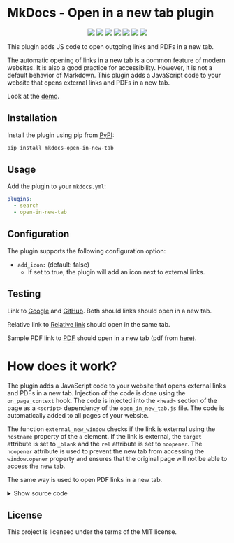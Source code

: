 # MkDocs - Open in a new tab plugin

<p align="center">
<a href="https://hits.seeyoufarm.com"><img src="https://hits.seeyoufarm.com/api/count/incr/badge.svg?url=https%3A%2F%2Fgithub.com%2FJakubAndrysek%2Fmkdocs-open-in-new-tab&count_bg=%2379C83D&title_bg=%23555555&icon=&icon_color=%23E7E7E7&title=hits&edge_flat=true"/></a>
<img src="https://img.shields.io/github/license/JakubAndrysek/mkdocs-open-in-new-tab?style=flat-square">
<img src="https://img.shields.io/github/v/release/JakubAndrysek/mkdocs-open-in-new-tab?style=flat-square">
<img src="https://img.shields.io/github/stars/JakubAndrysek/mkdocs-open-in-new-tab?style=flat-square">
<img src="https://img.shields.io/github/forks/JakubAndrysek/mkdocs-open-in-new-tab?style=flat-square">
<img src="https://img.shields.io/github/issues/JakubAndrysek/mkdocs-open-in-new-tab?style=flat-square">
<img src="https://static.pepy.tech/personalized-badge/mkdocs-open-in-new-tab?period=month&units=international_system&left_color=black&right_color=orange&left_text=Downloads">
</p>

This plugin adds JS code to open outgoing links and PDFs in a new tab.

The automatic opening of links in a new tab is a common feature of modern websites. It is also a good practice for accessibility. However, it is not a default behavior of Markdown. This plugin adds a JavaScript code to your website that opens external links and PDFs in a new tab.

Look at the [demo](https://newtab.kubaandrysek.cz/).

## Installation

Install the plugin using pip from [PyPI](https://pypi.org/project/mkdocs-open-in-new-tab/):

```bash
pip install mkdocs-open-in-new-tab
```

## Usage

Add the plugin to your `mkdocs.yml`:

```yaml
plugins:
  - search
  - open-in-new-tab
```

## Configuration

The plugin supports the following configuration option:

- `add_icon:` (default: false)
    - If set to true, the plugin will add an icon next to external links.


## Testing
Link to [Google](https://google.com) and [GitHub](https://github.com).
Both should links should open in a new tab.

Relative link to [Relative link](./docs/RelativeLink.md) should open in the same tab.

Sample PDF link to [PDF](./docs/assets/sample.pdf) should open in a new tab (pdf from [here](https://www.africau.edu/images/default/sample.pdf)).


# How does it work?
The plugin adds a JavaScript code to your website that opens external links and PDFs in a new tab. Injection of the code is done using the `on_page_context` hook. The code is injected into the `<head>` section of the page as a `<script>` dependency of the `open_in_new_tab.js` file. The code is automatically added to all pages of your website.


The function `external_new_window` checks if the link is external using the `hostname` property of the `a` element. If the link is external, the `target` attribute is set to `_blank` and the `rel` attribute is set to `noopener`. The `noopener` attribute is used to prevent the new tab from accessing the `window.opener` property and ensures that the original page will not be able to access the new tab.

The same way is used to open PDF links in a new tab.



<details><summary>Show source code</summary>
<p>

Look at this source <a href="https://github.com/JakubAndrysek/mkdocs-open-in-new-tab/blob/main/open_in_new_tab/js/open_in_new_tab.js">open_in_new_tab.js</a>:

```js
// Description: Open external links in a new tab and PDF links in a new tab
// Based on: https://jekyllcodex.org/without-plugin/new-window-fix/

// Open external links in a new window
function external_new_window() {
    for(let c = document.getElementsByTagName("a"), a = 0; a < c.length; a++) {
        let b = c[a];
        if(b.getAttribute("href") && b.host !== location.host) {
            b.target = "_blank";
            b.rel = "noopener";
        }
    }
}

// Open PDF links in a new window
function pdf_new_window() {
    if (!document.getElementsByTagName) {
        return false;
    }

    const extensions = ['.pdf', '.doc', '.docx', '.json', '.xls', '.xlsx', '.ppt', '.pptx', '.zip', '.rar', '.tar', '.gz', '.7z', '.bz2', '.xz', '.tgz', '.tar.gz'];
    let links = document.getElementsByTagName("a");

    for (let eleLink = 0; eleLink < links.length; eleLink++) {
        let href = links[eleLink].href.toLowerCase(); // Convert href to lowercase for case-insensitive matching

        if (extensions.some(ext => href.endsWith(ext))) {
            links[eleLink].onclick = function() {
                window.open(this.href);
                return false;
            }
        }
    }
}

function apply_rules() {
    external_new_window();
    pdf_new_window();
}

if (typeof document$ !== "undefined") {
    // Compatibility with mkdocs-material's instant loading feature
    document$.subscribe(function() {
        apply_rules();
    });
} else {
    // For browsers without mkdocs-material's instant loading feature
    document.addEventListener("DOMContentLoaded", function() {
        apply_rules();
    });
}

```

`open_in_new_tab.css` (added when add_icon: true)

```css
/*
 * Materialize links that open in a new window with a right-up arrow icon
 * Author: @ebouchut (https://github.com/ebouchut)
 * https://github.com/JakubAndrysek/mkdocs-open-in-new-tab/issues/4
 */
 a[target="_blank"]::after {
    content: "↗";
    display: inline-block;
    margin-left: 0.2em;
    width: 1em;
    height: 1em;
}
```

</p>
</details>


## License

This project is licensed under the terms of the MIT license.
